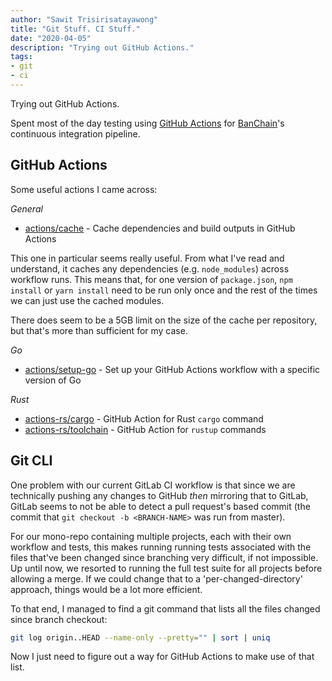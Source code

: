 ```yaml
---
author: "Sawit Trisirisatayawong"
title: "Git Stuff. CI Stuff."
date: "2020-04-05"
description: "Trying out GitHub Actions."
tags:
- git
- ci
---
```


Trying out GitHub Actions.

<!--more-->

Spent most of the day testing using [GitHub Actions](https://github.com/features/actions) for [BanChain](https://github.com/bandprotocol/bandchain)'s continuous integration pipeline.


## GitHub Actions

Some useful actions I came across:

*General*

- [actions/cache](https://github.com/actions/cache) - Cache dependencies and build outputs in GitHub Actions

This one in particular seems really useful. From what I've read and understand, it caches any dependencies (e.g. `node_modules`) across workflow runs. This means that, for one version of `package.json`, `npm install` or `yarn install` need to be run only once and the rest of the times we can just use the cached modules. 

There does seem to be a 5GB limit on the size of the cache per repository, but that's more than sufficient for my case.

*Go*

- [actions/setup-go](:https://github.com/actions/setup-go) - Set up your GitHub Actions workflow with a specific version of Go

*Rust*

- [actions-rs/cargo](https://github.com/actions-rs/cargo) - GitHub Action for Rust `cargo` command
- [actions-rs/toolchain](https://github.com/actions-rs/toolchain) - GitHub Action for `rustup` commands

## Git CLI

One problem with our current GitLab CI workflow is that since we are technically pushing any changes to GitHub *then* mirroring that to GitLab, GitLab seems to not be able to detect a pull request's based commit (the commit that `git checkout -b <BRANCH-NAME>` was run from master). 

For our mono-repo containing multiple projects, each with their own workflow and tests, this makes running running tests associated with the files that've been changed since branching very difficult, if not impossible. Up until now, we resorted to running the full test suite for all projects before allowing a merge. If we could change that to a 'per-changed-directory' approach, things would be a lot more efficient.

To that end, I managed to find a git command that lists all the files changed since branch checkout:

```bash
git log origin..HEAD --name-only --pretty="" | sort | uniq
```

Now I just need to figure out a way for GitHub Actions to make use of that list.
